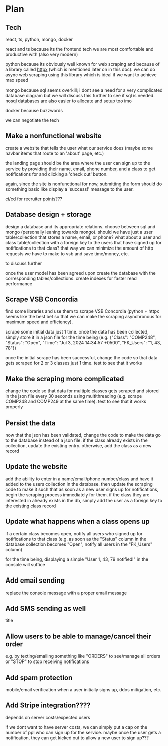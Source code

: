# Plan

## Tech

react, ts, python, mongo, docker

react and ts because its the frontend tech we are most comfortable and productive with (also very modern)

python because its obviously well known for web scraping and because of a library called [httpx](https://www.python-httpx.org) (which is mentioned later on in this doc). we can do async web scraping using this library which is ideal if we want to achieve max speed

mongo because sql seems overkill; i dont see a need for a very complicated database diagram but we will discuss this further to see if sql is needed. nosql databases are also easier to allocate and setup too imo

docker because buzzwords

we can negotiate the tech

## Make a nonfunctional website

create a website that tells the user what our service does (maybe some navbar items that route to an 'about' page, etc.)

the landing page should be the area where the user can sign up to the service by providing their name, email, phone number, and a class to get notifications for and clicking a 'check out' button.

again, since the site is nonfunctional for now, submitting the form should do something basic like display a 'success!' message to the user.

ci/cd for recruiter points???

## Database design + storage

design a database and its appropriate relations. choose between sql and mongo (personally leaning towards mongo). should we have just a user table/collection that stores a name, email, or phone? what about a user and class table/collection with a foreign key to the users that have signed up for notifications to that class? that way we can minimize the amount of http requests we have to make to vsb and save time/money, etc.

to discuss further

once the user model has been agreed upon create the database with the corresponding tables/collections. create indexes for faster read performance

## Scrape VSB Concordia

find some libraries and use them to scrape VSB Concordia (python + httpx seems like the best bet so that we can make the scraping asynchronous for maximum speed and efficiency).

scrape some initial data just 1 time. once the data has been collected, simply store it in a json file for the time being (e.g. {"Class": "COMP248", "Status": "Open", "Time": "Jul 3, 2024 14:34:57 +0500", "FK_Users": "1, 43, 78"})

once the initial scrape has been successful, change the code so that data gets scraped for 2 or 3 classes just 1 time. test to see that it works

## Make the scraping more complicated

change the code so that data for multiple classes gets scraped and stored in the json file every 30 seconds using multithreading (e.g. scrape COMP248 and COMP249 at the same time). test to see that it works properly

## Persist the data

now that the json has been validated, change the code to make the data go to the database instead of a json file. if the class already exists in the collection, update the existing entry. otherwise, add the class as a new record

## Update the website

add the ability to enter in a name/email/phone number/class and have it added to the users collection in the database. then update the scraping code to make it such that as soon as a new user signs up for notifications, begin the scraping process immediately for them. if the class they are interested in already exists in the db, simply add the user as a foreign key to the existing class record

## Update what happens when a class opens up

if a certain class becomes open, notify all users who signed up for notifications to that class (e.g. as soon as the "Status" column in the database collection becomes "Open", notify all users in the "FK_Users" column)

for the time being, displaying a simple "User 1, 43, 79 notified!" in the console will suffice

## Add email sending

replace the console message with a proper email message

## Add SMS sending as well

title

## Allow users to be able to manage/cancel their order

e.g. by texting/emailing something like "ORDERS" to see/manage all orders or "STOP" to stop receiving notifications

## Add spam protection

mobile/email verification when a user initially signs up, ddos mitigation, etc.

## Add Stripe integration????

depends on server costs/expected users

if we dont want to have server costs, we can simply put a cap on the number of ppl who can sign up for the service. maybe once the user gets a notification, they can get kicked out to allow a new user to sign up???
